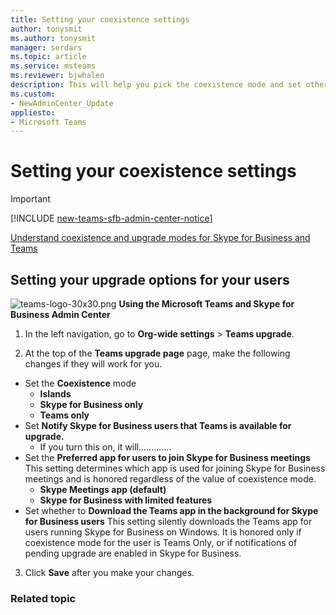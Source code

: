 ```yaml
---
title: Setting your coexistence settings
author: tonysmit
ms.author: tonysmit
manager: serdars
ms.topic: article
ms.service: msteams
ms.reviewer: bjwhalen
description: This will help you pick the coexistence mode and set other coexistence settings.
ms.custom:
- NewAdminCenter_Update
appliesto: 
- Microsoft Teams
---
```



# Setting your coexistence settings


> [!IMPORTANT]
> [!INCLUDE [new-teams-sfb-admin-center-notice](includes/new-teams-sfb-admin-center-notice.md)]

<Intro text here>

[Understand coexistence and upgrade modes for Skype for Business and Teams](upgrade-and-coexistence-of-skypeforbusiness-and-teams.md)

## Setting your upgrade options for your users

![teams-logo-30x30.png](../media/teams-logo-30x30.png) **Using the Microsoft Teams and Skype for Business Admin Center**

1. In the left navigation, go to **Org-wide settings** > **Teams upgrade**. 

2. At the top of the **Teams upgrade page** page, make the following changes if they will work for you.
- Set the **Coexistence** mode
    - **Islands**
    - **Skype for Business only**
    - **Teams only**
- Set **Notify Skype for Business users that Teams is available for upgrade.**
    - If you turn this on, it will.............
- Set the **Preferred app for users to join Skype for Business meetings**  This setting determines which app is used for joining Skype for Business meetings and is honored regardless of the value of coexistence mode.
    - **Skype Meetings app (default)**
    - **Skype for Business with limited features**
- Set whether to **Download the Teams app in the background for Skype for Business users**  This setting silently downloads the Teams app for users running Skype for Business on Windows. It is honored only if coexistence mode for the user is Teams Only, or if notifications of pending upgrade are enabled in Skype for Business.
3. Click **Save** after you make your changes.


### Related topic

